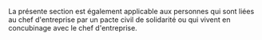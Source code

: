 La présente section est également applicable aux personnes qui sont liées au chef d'entreprise par un pacte civil de solidarité ou qui vivent en concubinage avec le chef d'entreprise.
